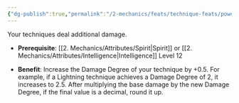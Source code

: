 ```yaml
---
{"dg-publish":true,"permalink":"/2-mechanics/feats/technique-feats/powerful-technique/","noteIcon":""}
---
```


Your techniques deal additional damage.

- **Prerequisite**: [[2. Mechanics/Attributes/Spirit\|Spirit]] or [[2. Mechanics/Attributes/Intelligence\|Intelligence]] Level 12  
	
- **Benefit**: Increase the Damage Degree of your technique by +0.5. For example, if a Lightning technique achieves a Damage Degree of 2, it increases to 2.5. After multiplying the base damage by the new Damage Degree, if the final value is a decimal, round it up.
